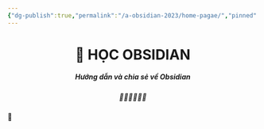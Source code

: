 ```yaml
---
{"dg-publish":true,"permalink":"/a-obsidian-2023/home-pagae/","pinned":true,"tags":["gardenEntry"],"noteIcon":""}
---
```



# <center> 📝 HỌC OBSIDIAN </center>
##### <center> Hướng dẫn và chia sẻ về Obsidian</center>

##### <center> 🌟🌟🌟🌟🌟🌟</center>

📝





